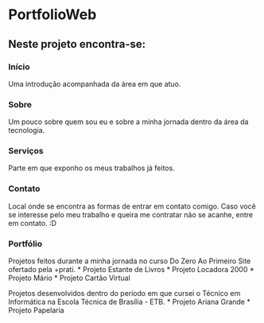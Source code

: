 # PortfolioWeb

## Neste projeto encontra-se:
  ### Início
  Uma introdução acompanhada da área em que atuo.

  ### Sobre
  Um pouco sobre quem sou eu e sobre a minha jornada dentro da área da tecnologia.

  ### Serviços
  Parte em que exponho os meus trabalhos já feitos.

  ### Contato
  Local onde se encontra as formas de entrar em contato comigo. 
  Caso você se interesse pelo meu trabalho e queira me contratar não se acanhe, entre em contato. :D

  ### Portfólio
  Projetos feitos durante a minha jornada no curso Do Zero Ao Primeiro Site ofertado pela +prati.
    * Projeto Estante de Livros 
    * Projeto Locadora 2000
    * Projeto Mário
    * Projeto Cartão Virtual
      
  Projetos desenvolvidos dentro do período em que cursei o Técnico em Informática na Escola Técnica de Brasília - ETB.
    * Projeto Ariana Grande
    * Projeto Papelaria
